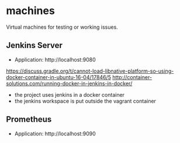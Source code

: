 # machines

Virtual machines for testing or working issues.


## Jenkins Server
* Application: http://localhost:9080
 
https://discuss.gradle.org/t/cannot-load-libnative-platform-so-using-docker-container-in-ubuntu-16-04/17846/5
http://container-solutions.com/running-docker-in-jenkins-in-docker/

* the project uses jenkins in a docker container
* the jenkins workspace is put outside the vagrant container


## Prometheus
* Application: http://localhost:9090

